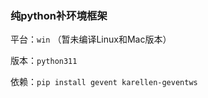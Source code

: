 ### 纯python补环境框架

平台：`win` （暂未编译Linux和Mac版本）

版本：`python311`

依赖：`pip install gevent karellen-geventws`


